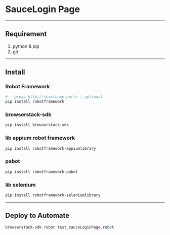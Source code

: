 # SauceLogin Page

---

## Requirement
1. python & pip
2. git

---

## Install

### Robot Framework
````powershell
# --proxy http://<hostname:port> | optional
pip install robotframework
````

### browserstack-sdk
````powershell
pip install browserstack-sdk
````

### lib appium robot framework
````powershell
pip install robotframework-appiumlibrary
````

### pabot
````powershell
pip install robotframework-pabot
````

### lib selenium
````powershell
pip install robotframework-seleniumlibrary
````

---

## Deploy to Automate
````powershell
browserstack-sdk robot test_sauceLoginPage.robot
````
